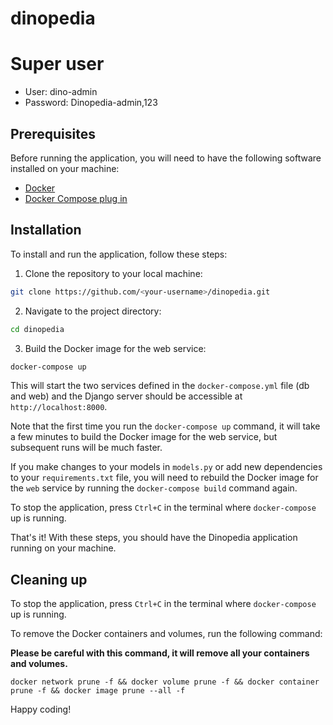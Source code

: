 # dinopedia
# Super user
- User: dino-admin
- Password: Dinopedia-admin,123

## Prerequisites
Before running the application, you will need to have the following software installed on your machine:

* [Docker](https://docs.docker.com/install/)
* [Docker Compose plug in](https://docs.docker.com/compose/install/)

## Installation
To install and run the application, follow these steps:

1. Clone the repository to your local machine:

```bash
git clone https://github.com/<your-username>/dinopedia.git
```

2. Navigate to the project directory:

```bash
cd dinopedia
```

3. Build the Docker image for the web service:

```bash
docker-compose up
```


This will start the two services defined in the `docker-compose.yml` file (db and web) and the Django server should be accessible at `http://localhost:8000`.

Note that the first time you run the `docker-compose up` command, it will take a few minutes to build the Docker image for the web service, but subsequent runs will be much faster.

If you make changes to your models in `models.py` or add new dependencies to your `requirements.txt` file, you will need to rebuild the Docker image for the `web` service by running the `docker-compose build` command again.

To stop the application, press `Ctrl+C` in the terminal where `docker-compose` up is running.

That's it! With these steps, you should have the Dinopedia application running on your machine.

## Cleaning up
To stop the application, press `Ctrl+C` in the terminal where `docker-compose` up is running.

To remove the Docker containers and volumes, run the following command:

**Please be careful with this command, it will remove all your containers and volumes.**

`docker network prune -f && docker volume prune -f && docker container prune -f && docker image prune --all -f`

Happy coding!
